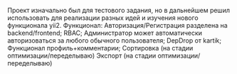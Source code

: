 Проект изначально был для тестового задания, но в дальнейшем решил использовать для реализации разных идей и изучения нового функционала yii2.
Функционал:
    Авторизация/Регистрация разделена на backend/frontend;
    RBAC;
    Администратор может автоматически авторизоваться за любого обычного пользователя;
    DepDrop от kartik;
    Функционал профиль+комментарии;
    Сортировка (на стадии оптимизации/переделываю)
    Экспорт (на стадии оптимизации/переделываю)
